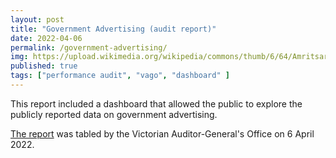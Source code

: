 ```yaml
---
layout: post
title: "Government Advertising (audit report)"
date: 2022-04-06
permalink: /government-advertising/
img: https://upload.wikimedia.org/wikipedia/commons/thumb/6/64/Amritsar_Advertising_Hoardings.jpg/960px-Amritsar_Advertising_Hoardings.jpg
published: true
tags: ["performance audit", "vago", "dashboard" ]
---
```


This report included a dashboard that allowed the public to explore the publicly reported data on government advertising.

[The report](https://www.audit.vic.gov.au/report/government-advertising) was tabled by the Victorian Auditor-General's Office on 6 April 2022.
